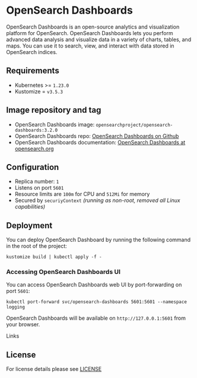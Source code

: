 # OpenSearch Dashboards

<!-- <SD-DOCS> -->

OpenSearch Dashboards is an open-source analytics and visualization platform for OpenSearch.
OpenSearch Dashboards lets you perform advanced data analysis and visualize data in a variety
of charts, tables, and maps. You can use it to search, view, and interact with data
stored in OpenSearch indices.

## Requirements

- Kubernetes >= `1.23.0`
- Kustomize = `v3.5.3`

## Image repository and tag

* OpenSearch Dashboards image: `opensearchproject/opensearch-dashboards:3.2.0`
* OpenSearch Dashboards repo: [OpenSearch Dashboards on Github][opensearch-dashboards-github]
* OpenSearch Dashboards documentation: [OpenSearch Dashboards at opensearch.org][opensearch-dashboards-doc]

## Configuration

- Replica number: `1`
- Listens on port `5601`
- Resource limits are `100m` for CPU and `512Mi` for memory
- Secured by `securiyContext` *(running as non-root, removed all Linux capabilities)*

## Deployment

You can deploy OpenSearch Dashboard by running the following command in the root of the project:

```shell
kustomize build | kubectl apply -f -
```

### Accessing OpenSearch Dashboards UI

You can access OpenSearch Dashboards web UI by port-forwarding on port `5601`:

```shell
kubectl port-forward svc/opensearch-dashboards 5601:5601 --namespace logging
```

OpenSearch Dashboards will be available on `http://127.0.0.1:5601` from your browser.

Links

[opensearch-dashboards-doc]: https://opensearch.org/docs/latest/dashboards/index/
[opensearch-dashboards-github]: https://github.com/opensearch-project/OpenSearch-Dashboards

<!-- </SD-DOCS> -->

## License

For license details please see [LICENSE](../../LICENSE)
